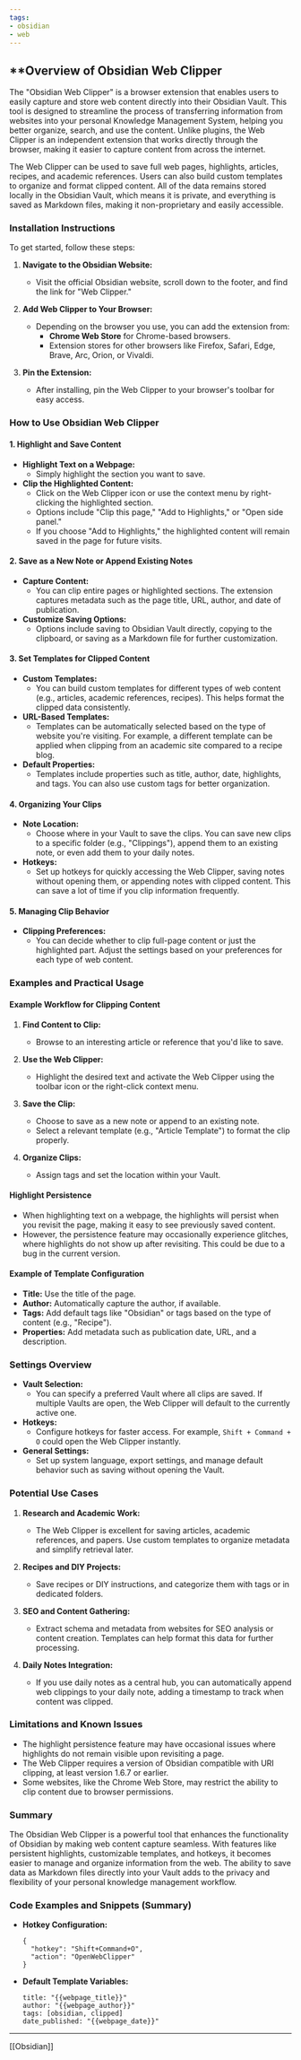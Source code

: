 ```yaml
---
tags:
- obsidian
- web
---
```

## **Overview of Obsidian Web Clipper

The "Obsidian Web Clipper" is a browser extension that enables users to easily capture and store web content directly into their Obsidian Vault. This tool is designed to streamline the process of transferring information from websites into your personal Knowledge Management System, helping you better organize, search, and use the content. Unlike plugins, the Web Clipper is an independent extension that works directly through the browser, making it easier to capture content from across the internet.

The Web Clipper can be used to save full web pages, highlights, articles, recipes, and academic references. Users can also build custom templates to organize and format clipped content. All of the data remains stored locally in the Obsidian Vault, which means it is private, and everything is saved as Markdown files, making it non-proprietary and easily accessible.

### Installation Instructions

To get started, follow these steps:

1. **Navigate to the Obsidian Website:**

    - Visit the official Obsidian website, scroll down to the footer, and find the link for "Web Clipper."

2. **Add Web Clipper to Your Browser:**

    - Depending on the browser you use, you can add the extension from:
        - **Chrome Web Store** for Chrome-based browsers.
        - Extension stores for other browsers like Firefox, Safari, Edge, Brave, Arc, Orion, or Vivaldi.

3. **Pin the Extension:**

    - After installing, pin the Web Clipper to your browser's toolbar for easy access.

### How to Use Obsidian Web Clipper

#### 1. Highlight and Save Content

- **Highlight Text on a Webpage:**
    - Simply highlight the section you want to save.
- **Clip the Highlighted Content:**
    - Click on the Web Clipper icon or use the context menu by right-clicking the highlighted section.
    - Options include "Clip this page," "Add to Highlights," or "Open side panel."
    - If you choose "Add to Highlights," the highlighted content will remain saved in the page for future visits.

#### 2. Save as a New Note or Append Existing Notes

- **Capture Content:**
    - You can clip entire pages or highlighted sections. The extension captures metadata such as the page title, URL, author, and date of publication.
- **Customize Saving Options:**
    - Options include saving to Obsidian Vault directly, copying to the clipboard, or saving as a Markdown file for further customization.

#### 3. Set Templates for Clipped Content

- **Custom Templates:**
    - You can build custom templates for different types of web content (e.g., articles, academic references, recipes). This helps format the clipped data consistently.
- **URL-Based Templates:**
    - Templates can be automatically selected based on the type of website you're visiting. For example, a different template can be applied when clipping from an academic site compared to a recipe blog.
- **Default Properties:**
    - Templates include properties such as title, author, date, highlights, and tags. You can also use custom tags for better organization.

#### 4. Organizing Your Clips

- **Note Location:**
    - Choose where in your Vault to save the clips. You can save new clips to a specific folder (e.g., "Clippings"), append them to an existing note, or even add them to your daily notes.
- **Hotkeys:**
    - Set up hotkeys for quickly accessing the Web Clipper, saving notes without opening them, or appending notes with clipped content. This can save a lot of time if you clip information frequently.

#### 5. Managing Clip Behavior

- **Clipping Preferences:**
    - You can decide whether to clip full-page content or just the highlighted part. Adjust the settings based on your preferences for each type of web content.

### Examples and Practical Usage

#### Example Workflow for Clipping Content

1. **Find Content to Clip:**

    - Browse to an interesting article or reference that you'd like to save.

2. **Use the Web Clipper:**

    - Highlight the desired text and activate the Web Clipper using the toolbar icon or the right-click context menu.

3. **Save the Clip:**

    - Choose to save as a new note or append to an existing note.
    - Select a relevant template (e.g., "Article Template") to format the clip properly.

4. **Organize Clips:**

    - Assign tags and set the location within your Vault.

#### Highlight Persistence

- When highlighting text on a webpage, the highlights will persist when you revisit the page, making it easy to see previously saved content.
- However, the persistence feature may occasionally experience glitches, where highlights do not show up after revisiting. This could be due to a bug in the current version.

#### Example of Template Configuration

- **Title:** Use the title of the page.
- **Author:** Automatically capture the author, if available.
- **Tags:** Add default tags like "Obsidian" or tags based on the type of content (e.g., "Recipe").
- **Properties:** Add metadata such as publication date, URL, and a description.

### Settings Overview

- **Vault Selection:**
    - You can specify a preferred Vault where all clips are saved. If multiple Vaults are open, the Web Clipper will default to the currently active one.
- **Hotkeys:**
    - Configure hotkeys for faster access. For example, `Shift + Command + O` could open the Web Clipper instantly.
- **General Settings:**
    - Set up system language, export settings, and manage default behavior such as saving without opening the Vault.

### Potential Use Cases

1. **Research and Academic Work:**

    - The Web Clipper is excellent for saving articles, academic references, and papers. Use custom templates to organize metadata and simplify retrieval later.

2. **Recipes and DIY Projects:**

    - Save recipes or DIY instructions, and categorize them with tags or in dedicated folders.

3. **SEO and Content Gathering:**

    - Extract schema and metadata from websites for SEO analysis or content creation. Templates can help format this data for further processing.

4. **Daily Notes Integration:**

    - If you use daily notes as a central hub, you can automatically append web clippings to your daily note, adding a timestamp to track when content was clipped.

### Limitations and Known Issues

- The highlight persistence feature may have occasional issues where highlights do not remain visible upon revisiting a page.
- The Web Clipper requires a version of Obsidian compatible with URI clipping, at least version 1.6.7 or earlier.
- Some websites, like the Chrome Web Store, may restrict the ability to clip content due to browser permissions.

### Summary

The Obsidian Web Clipper is a powerful tool that enhances the functionality of Obsidian by making web content capture seamless. With features like persistent highlights, customizable templates, and hotkeys, it becomes easier to manage and organize information from the web. The ability to save data as Markdown files directly into your Vault adds to the privacy and flexibility of your personal knowledge management workflow.

### Code Examples and Snippets (Summary)

- **Hotkey Configuration:**

    ```
    {
      "hotkey": "Shift+Command+O",
      "action": "OpenWebClipper"
    }
    ```

- **Default Template Variables:**

    ```
    title: "{{webpage_title}}"
    author: "{{webpage_author}}"
    tags: [obsidian, clipped]
    date_published: "{{webpage_date}}"
    ```

---

[[Obsidian]]